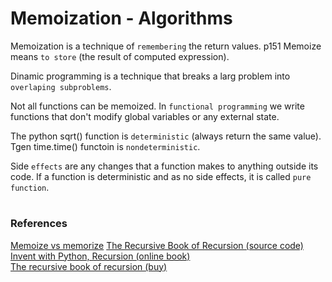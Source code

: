 # Memoization - Algorithms

Memoization is a technique of `remembering` the return values. p151
Memoize means `to store` (the result of computed expression).

Dinamic programming is a technique that breaks a larg problem into 
`overlaping subproblems`.

Not all functions can be memoized.
In `functional programming` we write functions that don't modify 
global variables or any external state.

The python sqrt() function is `deterministic` (always return the same value).
Tgen time.time() functoin is `nondeterministic`.

Side `effects` are any changes that a function makes to anything outside its code.
If a function is deterministic and as no side effects, it is called `pure function`.

#

### References

[Memoize vs memorize](https://wikidiff.com/memoize/memorize)
[The Recursive Book of Recursion (source code)](https://github.com/asweigart/the-recursive-book-of-recursion)  
[Invent with Python, Recursion (online book)](https://inventwithpython.com/recursion/)  
[The recursive book of recursion (buy)](https://www.amazon.com/gp/product/B09BKL34VL)   